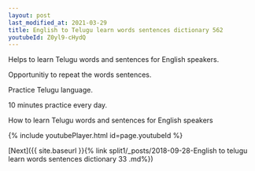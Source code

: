 ```yaml
---
layout: post
last_modified_at: 2021-03-29
title: English to Telugu learn words sentences dictionary 562 
youtubeId: Z0yl9-cHydQ
---
```

 
 
Helps to learn Telugu words and sentences for English speakers.

Opportunitiy to repeat the words sentences. 

Practice Telugu language. 
 
10 minutes practice every day. 
 
How to learn Telugu words and sentences for English speakers 
 
{% include youtubePlayer.html id=page.youtubeId %}
 
 
[Next]({{ site.baseurl }}{% link  split1/_posts/2018-09-28-English to telugu learn words sentences dictionary 33 .md%})
 
